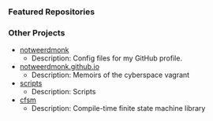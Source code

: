### Featured Repositories

### Other Projects

<!-- Featured Repositories Start -->
- [notweerdmonk](https://github.com/notweerdmonk/notweerdmonk)
  - Description: Config files for my GitHub profile.
- [notweerdmonk.github.io](https://github.com/notweerdmonk/notweerdmonk.github.io)
  - Description: Memoirs of the cyberspace vagrant
- [scripts](https://github.com/notweerdmonk/scripts)
  - Description: Scripts
- [cfsm](https://github.com/notweerdmonk/cfsm)
  - Description: Compile-time finite state machine library

<!-- Featured Repositories End -->